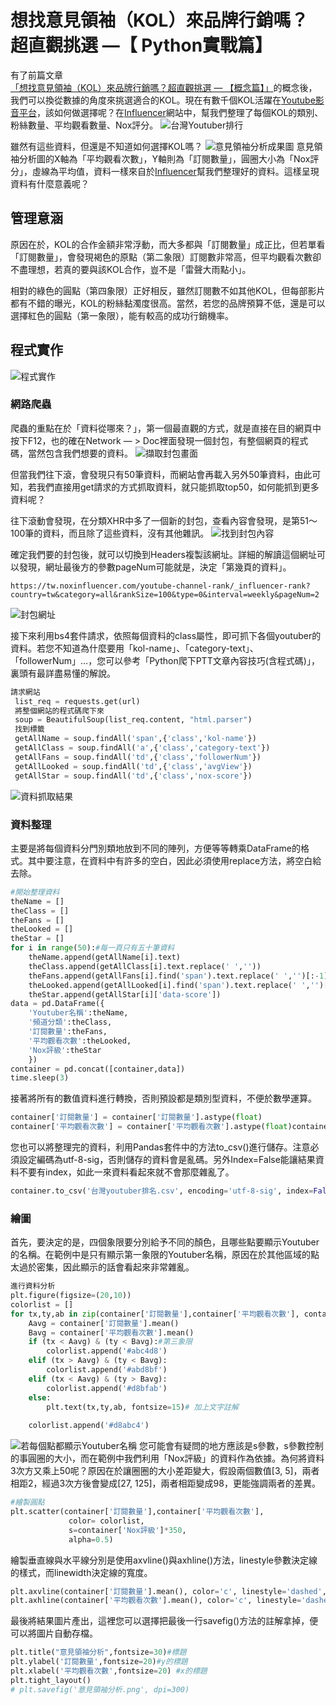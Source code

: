 # 想找意見領袖（KOL）來品牌行銷嗎？超直觀挑選 —【 Python實戰篇】

有了前篇文章[「想找意見領袖（KOL）來品牌行銷嗎？超直觀挑選 — 【概念篇】」]()的概念後，我們可以換從數據的角度來挑選適合的KOL。現在有數千個KOL活躍在[Youtube影音平台](https://www.youtube.com/)，該如何做選擇呢？在[Influencer](https://tw.noxinfluencer.com/)網站中，幫我們整理了每個KOL的類別、粉絲數量、平均觀看數量、Nox評分。
![台灣Youtuber排行](https://i.imgur.com/sGjdVED.png)

雖然有這些資料，但還是不知道如何選擇KOL嗎？
![意見領袖分析成果圖](https://i.imgur.com/BQEwXOA.png)
意見領袖分析圖的X軸為「平均觀看次數」，Y軸則為「訂閱數量」，圓圈大小為「Nox評分」，虛線為平均值，資料一樣來自於[Influencer](https://tw.noxinfluencer.com/)幫我們整理好的資料。這樣呈現資料有什麼意義呢？

## 管理意涵
原因在於，KOL的合作金額非常浮動，而大多都與「訂閱數量」成正比，但若單看「訂閱數量」，會發現褐色的原點（第二象限）訂閱數非常高，但平均觀看次數卻不盡理想，若真的要與該KOL合作，豈不是「雷聲大雨點小」。

相對的綠色的圓點（第四象限）正好相反，雖然訂閱數不如其他KOL，但每部影片都有不錯的曝光，KOL的粉絲黏濁度很高。當然，若您的品牌預算不低，還是可以選擇紅色的圓點（第一象限），能有較高的成功行銷機率。

## 程式實作
![程式實作](https://i.imgur.com/dPwO7ko.png)

### 網路爬蟲
爬蟲的重點在於「資料從哪來？」，第一個最直觀的方式，就是直接在目的網頁中按下F12，也的確在Network — > Doc裡面發現一個封包，有整個網頁的程式碼，當然包含我們想要的資料。
![擷取封包畫面](https://i.imgur.com/ZdCt7Y1.png)

但當我們往下滾，會發現只有50筆資料，而網站會再載入另外50筆資料，由此可知，若我們直接用get請求的方式抓取資料，就只能抓取top50，如何能抓到更多資料呢？

往下滾動會發現，在分類XHR中多了一個新的封包，查看內容會發現，是第51～100筆的資料，而且除了這些資料，沒有其他雜訊。
![找到封包內容](https://i.imgur.com/6SpHng2.png)

確定我們要的封包後，就可以切換到Headers複製該網址。詳細的解讀這個網址可以發現，網址最後方的參數pageNum可能就是，決定「第幾頁的資料」。
```
https://tw.noxinfluencer.com/youtube-channel-rank/_influencer-rank?country=tw&category=all&rankSize=100&type=0&interval=weekly&pageNum=2
```
![封包網址](https://i.imgur.com/rQOLsLU.png)

接下來利用bs4套件請求，依照每個資料的class屬性，即可抓下各個youtuber的資料。若您不知道為什麼要用「kol-name」、「category-text」、「followerNum」…，您可以參考「Python爬下PTT文章內容技巧(含程式碼)」，裏頭有最詳盡易懂的解說。
```python
請求網站
 list_req = requests.get(url)
 將整個網站的程式碼爬下來
 soup = BeautifulSoup(list_req.content, "html.parser")
 找到標籤
 getAllName = soup.findAll('span',{'class','kol-name'})
 getAllClass = soup.findAll('a',{'class','category-text'})
 getAllFans = soup.findAll('td',{'class','followerNum'})
 getAllLooked = soup.findAll('td',{'class','avgView'})
 getAllStar = soup.findAll('td',{'class','nox-score'})
```
![資料抓取結果](https://i.imgur.com/F3K3Lye.png)

### 資料整理
主要是將每個資料分門別類地放到不同的陣列，方便等等轉乘DataFrame的格式。其中要注意，在資料中有許多的空白，因此必須使用replace方法，將空白給去除。
```python
#開始整理資料
theName = []
theClass = []
theFans = []
theLooked = []
theStar = []
for i in range(50):#每一頁只有五十筆資料
    theName.append(getAllName[i].text)
    theClass.append(getAllClass[i].text.replace(' ',''))
    theFans.append(getAllFans[i].find('span').text.replace(' ','')[:-1])
    theLooked.append(getAllLooked[i].find('span').text.replace(' ','')[:-1])
    theStar.append(getAllStar[i]['data-score'])
data = pd.DataFrame({
    'Youtuber名稱':theName,
    '頻道分類':theClass,
    '訂閱數量':theFans,
    '平均觀看次數':theLooked,
    'Nox評級':theStar
    })
container = pd.concat([container,data])
time.sleep(3)
```
接著將所有的數值資料進行轉換，否則預設都是類別型資料，不便於數學運算。
```python
container['訂閱數量'] = container['訂閱數量'].astype(float)
container['平均觀看次數'] = container['平均觀看次數'].astype(float)container['Nox評級'] = container['Nox評級'].astype(float)
```
您也可以將整理完的資料，利用Pandas套件中的方法to_csv()進行儲存。注意必須設定編碼為utf-8-sig，否則儲存的資料會是亂碼。另外Index=False能讓結果資料不要有index，如此一來資料看起來就不會那麼雜亂了。
```python
container.to_csv('台灣youtuber排名.csv', encoding='utf-8-sig', index=False)
```

### 繪圖
首先，要決定的是，四個象限要分別給予不同的顏色，且哪些點要顯示Youtuber的名稱。在範例中是只有顯示第一象限的Youtuber名稱，原因在於其他區域的點太過於密集，因此顯示的話會看起來非常雜亂。
```python
進行資料分析
plt.figure(figsize=(20,10))
colorlist = []
for tx,ty,ab in zip(container['訂閱數量'],container['平均觀看次數'], container['Youtuber名稱']):
    Aavg = container['訂閱數量'].mean()
    Bavg = container['平均觀看次數'].mean()
    if (tx < Aavg) & (ty < Bavg):#第三象限
        colorlist.append('#abc4d8')
    elif (tx > Aavg) & (ty < Bavg):
        colorlist.append('#abd8bf')
    elif (tx < Aavg) & (ty > Bavg):
        colorlist.append('#d8bfab')
    else:
        plt.text(tx,ty,ab, fontsize=15)# 加上文字註解
        
    colorlist.append('#d8abc4')
```
![若每個點都顯示Youtuber名稱](https://i.imgur.com/77VkZlP.png)
您可能會有疑問的地方應該是s參數，s參數控制的事圓圈的大小，而在範例中我們利用「Nox評級」的資料作為依據。為何將資料3次方又乘上50呢？原因在於讓圈圈的大小差距變大，假設兩個數值[3, 5]，兩者相距2，經過3次方後會變成[27, 125]，兩者相距變成98，更能強調兩者的差異。

```python
#繪製圓點
plt.scatter(container['訂閱數量'],container['平均觀看次數'],
             color= colorlist,
             s=container['Nox評級']*350,
             alpha=0.5)
```
繪製垂直線與水平線分別是使用axvline()與axhline()方法，linestyle參數決定線的樣式，而linewidth決定線的寬度。
```python
plt.axvline(container['訂閱數量'].mean(), color='c', linestyle='dashed', linewidth=1) # 繪製平均線    
plt.axhline(container['平均觀看次數'].mean(), color='c', linestyle='dashed', linewidth=1) # 繪製平均線
```
最後將結果圖片產出，這裡您可以選擇把最後一行savefig()方法的註解拿掉，便可以將圖片自動存檔。
```python
plt.title("意見領袖分析",fontsize=30)#標題
plt.ylabel('訂閱數量',fontsize=20)#y的標題
plt.xlabel('平均觀看次數',fontsize=20) #x的標題
plt.tight_layout()
# plt.savefig('意見領袖分析.png', dpi=300)
```